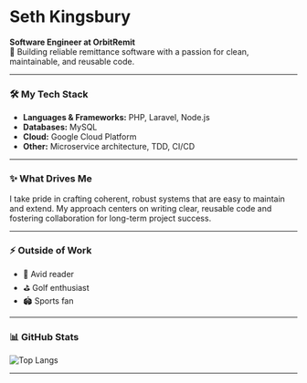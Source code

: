 # Seth Kingsbury

**Software Engineer at OrbitRemit**  
🔹 Building reliable remittance software with a passion for clean, maintainable, and reusable code.

---

### 🛠️ My Tech Stack
- **Languages & Frameworks:** PHP, Laravel, Node.js
- **Databases:** MySQL
- **Cloud:** Google Cloud Platform
- **Other:** Microservice architecture, TDD, CI/CD

---

### ✨ What Drives Me

I take pride in crafting coherent, robust systems that are easy to maintain and extend. My approach centers on writing clear, reusable code and fostering collaboration for long-term project success.

---

### ⚡ Outside of Work

- 📖 Avid reader
- ⛳ Golf enthusiast
- 🏟️ Sports fan

---

### 📊 GitHub Stats
![Top Langs](https://github-readme-stats.vercel.app/api/top-langs/?username=sethkingsbury&layout=compact&theme=github_dark)

---

<!--
Feel free to connect or check out my repositories!
-->
